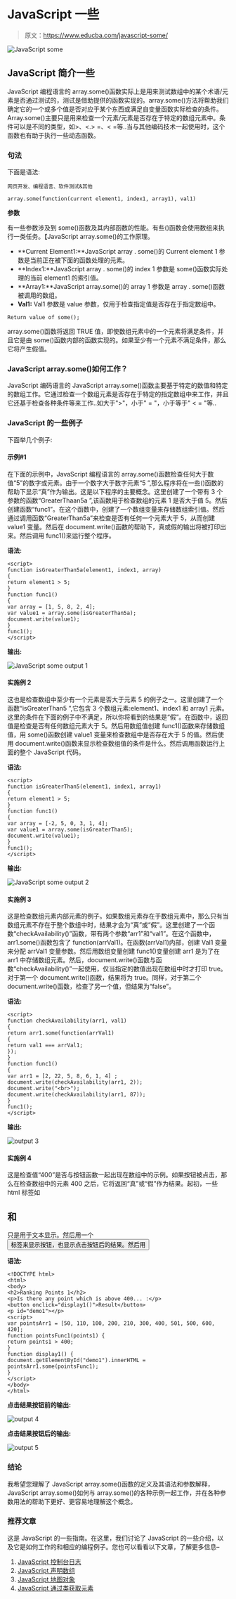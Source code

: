 # JavaScript 一些

> 原文：<https://www.educba.com/javascript-some/>

![JavaScript some](img/81454ba8bf23f53991d3ca917eddba53.png)



## JavaScript 简介一些

JavaScript 编程语言的 array.some()函数实际上是用来测试数组中的某个术语/元素是否通过测试的，测试是借助提供的函数实现的。array.some()方法将帮助我们确定它的一个或多个值是否对应于某个东西或满足自变量函数实际检查的条件。Array.some()主要只是用来检查一个元素/元素是否存在于特定的数组元素中。条件可以是不同的类型，如>、<.> =、< =等..当与其他编码技术一起使用时，这个函数也有助于执行一些动态函数。

### 句法

下面是语法:

<small>网页开发、编程语言、软件测试&其他</small>

```
array.some(function(current element1, index1, array1), val1)
```

**参数**

有一些参数涉及到 some()函数及其内部函数的性能。有些()函数会使用数组来执行一类任务。【JavaScript array.some()的工作原理。

*   **Current Element1:**JavaScript array . some()的 Current element 1 参数是当前正在被下面的函数处理的元素。
*   **Index1:**JavaScript array . some()的 index 1 参数是 some()函数实际处理的当前 element1 的索引值。
*   **Array1:**JavaScript array.some()的 array 1 参数是 array . some()函数被调用的数组。
*   **Val1:** Val1 参数是 value 参数，仅用于检查指定值是否存在于指定数组中。

```
Return value of some();
```

array.some()函数将返回 TRUE 值，即使数组元素中的一个元素将满足条件，并且它是由 some()函数内部的函数实现的。如果至少有一个元素不满足条件，那么它将产生假值。

### JavaScript array.some()如何工作？

JavaScript 编码语言的 JavaScript array.some()函数主要基于特定的数值和特定的数组工作。它通过检查一个数组元素是否存在于特定的指定数组中来工作，并且它还基于检查各种条件等来工作..如大于">"，小于" = "，小于等于" < = "等..

### JavaScript 的一些例子

下面举几个例子:

#### 示例#1

在下面的示例中，JavaScript 编程语言的 array.some()函数检查任何大于数值“5”的数字或元素。由于一个数字大于数字元素“5 ”,那么程序将在一些()函数的帮助下显示“真”作为输出。这是以下程序的主要概念。这里创建了一个带有 3 个参数的函数“GreaterThaan5a ”,该函数用于检查数组的元素 1 是否大于值 5。然后创建函数“func1”。在这个函数中，创建了一个数组变量来存储数组索引值。然后通过调用函数“GreaterThan5a”来检查是否有任何一个元素大于 5，从而创建 value1 变量。然后在 document.write()函数的帮助下，真或假的输出将被打印出来。然后调用 func1()来运行整个程序。

**语法:**

```
<script>
function isGreaterThan5a(element1, index1, array)
{
return element1 > 5;
}
function func1()
{
var array = [1, 5, 8, 2, 4];
var value1 = array.some(isGreaterThan5a);
document.write(value1);
}
func1();
</script>
```

**输出:**

![JavaScript some output 1](img/c40a671e0d6ba81c863edb3a8c88d571.png)



#### 实施例 2

这也是检查数组中至少有一个元素是否大于元素 5 的例子之一。这里创建了一个函数“isGreaterThan5 ”,它包含 3 个数组元素:element1、index1 和 array1 元素。这里的条件在下面的例子中不满足，所以你将看到的结果是“假”。在函数中，返回值是检查是否有任何数组元素大于 5。然后用数组值创建 func1()函数来存储数组值，用 some()函数创建 value1 变量来检查数组中是否存在大于 5 的值。然后使用 document.write()函数来显示检查数组值的条件是什么。然后调用函数运行上面的整个 JavaScript 代码。

**语法:**

```
<script>
function isGreaterThan5(element1, index1, array1)
{
return element1 > 5;
}
function func1()
{
var array = [-2, 5, 0, 3, 1, 4];
var value1 = array.some(isGreaterThan5);
document.write(value1);
}
func1();
</script>
```

**输出:**

![JavaScript some output 2](img/598438be2af73c94f1d9edf3d25b4adb.png)



#### 实施例 3

这是检查数组元素内部元素的例子。如果数组元素存在于数组元素中，那么只有当数组元素不存在于整个数组中时，结果才会为“真”或“假”。这里创建了一个函数“checkAvailability()”函数，带有两个参数“arr1”和“val1”。在这个函数中，arr1.some()函数包含了 function(arrVal1)。在函数(arrVal1)内部，创建 Val1 变量来分配 arrVal1 变量参数。然后用数组变量创建 func1()变量创建 arr1 是为了在 arr1 中存储数组元素。然后，document.write()函数与函数“checkAvailability()”一起使用，仅当指定的数值出现在数组中时才打印 true。对于第一个 document.write()函数，结果将为 true。同样，对于第二个 document.write()函数，检查了另一个值，但结果为“false”。

**语法:**

```
<script>
function checkAvailability(arr1, val1)
{
return arr1.some(function(arrVal1)
{
return val1 === arrVal1;
});
}
function func1()
{
var arr1 = [2, 22, 5, 8, 6, 1, 4] ;
document.write(checkAvailability(arr1, 2));
document.write("<br>");
document.write(checkAvailability(arr1, 87));
}
func1();
</script>
```

**输出:**

![output 3](img/7d8677b807879daeb06be1c4100ec0ae.png)



#### 实施例 4

这是检查值“400”是否与按钮函数一起出现在数组中的示例。如果按钮被点击，那么在检查数组中的元素 400 之后，它将返回“真”或“假”作为结果。起初，一些 html 标签如

## 和

只是用于文本显示。然后用一个<button>标签来显示按钮，也显示点击按钮后的结果。然后用</button>

**语法:**

```
<!DOCTYPE html>
<html>
<body>
<h2>Ranking Points 1</h2>
<p>Is there any point which is above 400... :</p>
<button onclick="display1()">Result</button>
<p id="demo1"></p>
<script>
var pointsArr1 = [50, 110, 100, 200, 210, 300, 400, 501, 500, 600, 420];
function pointsFunc1(points1) {
return points1 > 400;
}
function display1() {
document.getElementById("demo1").innerHTML = pointsArr1.some(pointsFunc1);
}
</script>
</body>
</html>
```

**点击结果按钮前的输出:**

![output 4](img/8327d458aea26d1219779790958fdc9b.png)



**点击结果按钮后的输出:**

![ output 5](img/03ef14abdf6f9a7d32f8c6b659277663.png)



### 结论

我希望您理解了 JavaScript array.some()函数的定义及其语法和参数解释，JavaScript array.some()如何与 array.some()的各种示例一起工作，并在各种参数用法的帮助下更好、更容易地理解这个概念。

### 推荐文章

这是 JavaScript 的一些指南。在这里，我们讨论了 JavaScript 的一些介绍，以及它是如何工作的和相应的编程例子。您也可以看看以下文章，了解更多信息–

1.  [JavaScript 控制台日志](https://www.educba.com/javascript-console-log/)
2.  [JavaScript 声明数组](https://www.educba.com/javascript-declare-array/)
3.  [JavaScript 地图对象](https://www.educba.com/javascript-map-object/)
4.  [JavaScript 通过类获取元素](https://www.educba.com/javascript-get-element-by-class/)





